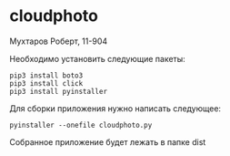 # cloudphoto
Мухтаров Роберт, 11-904

Необходимо установить следующие пакеты:
```
pip3 install boto3
pip3 install click
pip3 install pyinstaller
```

Для сборки приложения нужно написать следующее:
```
pyinstaller --onefile cloudphoto.py
```

Собранное приложение будет лежать в папке dist
